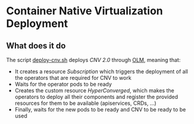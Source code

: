 # Container Native Virtualization Deployment

## What does it do

The script [deploy-cnv.sh](deploy-cnv.sh) deploys *CNV 2.0* through [OLM](https://github.com/operator-framework/operator-lifecycle-manager), meaning that:

* It creates a resource *Subscription* which triggers the deployment of all the operators that are required for CNV to work
* Waits for the operator pods to be ready
* Creates the custom resource *HyperConverged*, which makes the operators to deploy all their components and register the provided resources for them to be available (apiservices, CRDs, ...)
* Finally, waits for the new pods to be ready and CNV to be ready to be used
